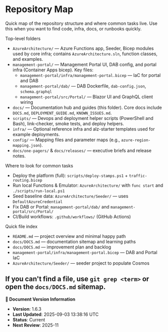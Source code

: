 # Repository Map

Quick map of the repository structure and where common tasks live. Use this when you want to find code, infra, docs, or runbooks quickly.

Top-level folders

- `AzureArchitecture/` — Azure Functions app, Seeder, Bicep modules used by core infra; contains `AzureArchitecture.sln`, function classes, and examples.
- `management-portal/` — Management Portal UI, DAB config, and portal infra (Container Apps bicep). Key files:
  - `management-portal/infra/management-portal.bicep` — IaC for portal and DAB
  - `management-portal/dab/` — DAB Dockerfile, `dab-config.json`, `schema.graphql`
  - `management-portal/src/Portal/` — Blazor UI and GraphQL client wiring
- `docs/` — Documentation hub and guides (this folder). Core docs include `DOCS.md`, `DEPLOYMENT_GUIDE.md`, `KNOWN_ISSUES.md`.
- `scripts/` — Devops and deployment helper scripts (PowerShell and Bash), link-checker, smoke tests, and deploy helpers.
- `infra/` — Optional reference infra and alz-starter templates used for example deployments.
- `config/` — Mapping files and parameter maps (e.g., `azure-region-mapping.json`).
- `docs/one-pagers/` & `docs/releases/` — executive briefs and release notes.

Where to look for common tasks

- Deploy the platform (full): `scripts/deploy-stamps.ps1` + `traffic-routing.bicep`
- Run local Functions & Emulator: `AzureArchitecture/` with `func start` and `./scripts/run-local.ps1`
- Seed baseline data: `AzureArchitecture/Seeder/` — uses `DefaultAzureCredential`
- Fix DAB or Portal: `management-portal/dab/` and `management-portal/src/Portal/`
- CI/Build workflows: `.github/workflows/` (GitHub Actions)

Quick file index

- `README.md` — project overview and minimal happy path
- `docs/DOCS.md` — documentation sitemap and learning paths
- `docs/DOCS.md` — improvement plan and backlog
- `management-portal/infra/management-portal.bicep` — DAB and Portal IaC
- `AzureArchitecture/Seeder/` — seeder project to populate Cosmos

If you can't find a file, use `git grep <term>` or open the `docs/DOCS.md` sitemap.
---

**📝 Document Version Information**
- **Version**: 1.6.3
- **Last Updated**: 2025-09-03 13:38:16 UTC  
- **Status**: Current
- **Next Review**: 2025-11
